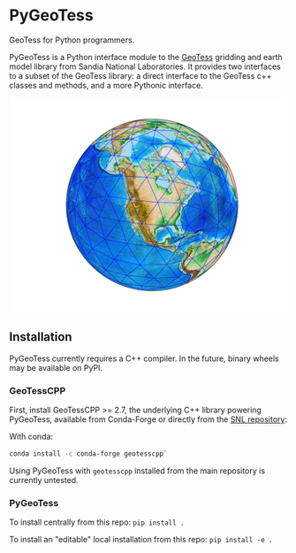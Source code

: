 # PyGeoTess

GeoTess for Python programmers.

PyGeoTess is a Python interface module to the
[GeoTess](http://www.sandia.gov/geotess) gridding and earth model library from
Sandia National Laboratories.  It provides two interfaces to a subset of the
GeoTess library: a direct interface to the GeoTess c++ classes and methods,
and a more Pythonic interface.

![global grid](docs/src/pages/data/output_9_1.png)


## Installation

PyGeoTess currently requires a C++ compiler.  In the future, binary wheels may be available on PyPI.

### GeoTessCPP

First, install GeoTessCPP >= 2.7, the underlying C++ library powering PyGeoTess,
available from Conda-Forge or directly from the [SNL repository](https://github.com/sandialabs/GeoTessCPP):

With conda:

```bash
conda install -c conda-forge geotesscpp`
```

Using PyGeoTess with `geotesscpp` installed from the main repository is currently untested.


### PyGeoTess

To install centrally from this repo: `pip install .`

To install an "editable" local installation from this repo: `pip install -e .`
